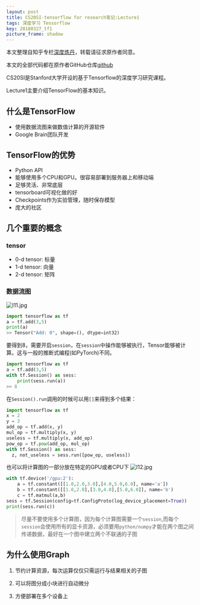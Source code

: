 ```yaml
---
layout: post
title: CS20SI-tensorflow for research笔记:Lecture1
tags: 深度学习 Tensorflow
key: 20180327_tf1
picture_frame: shadow
---
```


本文整理自知乎专栏[深度炼丹](https://zhuanlan.zhihu.com/c_94953554)，转载请征求原作者同意。

本文的全部代码都在原作者GitHub仓库[github](http://link.zhihu.com/?target=https%3A//github.com/SherlockLiao/tensorflow-beginner/tree/master/lab)

CS20SI是Stanford大学开设的基于Tensorflow的深度学习研究课程。

Lecture1主要介绍TensorFlow的基本知识。<!--more-->
## 什么是TensorFlow
- 使用数据流图来做数值计算的开源软件
- Google Brain团队开发

## TensorFlow的优势
- Python API
- 能够使用多个CPU和GPU。很容易部署到服务器上和移动端
- 足够灵活、非常底层
- tensorboard可视化做的好
- Checkpoints作为实验管理，随时保存模型
- 庞大的社区

## 几个重要的概念
### tensor
- 0-d tensor: 标量
- 1-d tensor: 向量
- 2-d tensor: 矩阵

### 数据流图
![l11.jpg](https://i.loli.net/2018/03/26/5ab8e77bd61d6.jpg)

```python
import tensorflow as tf
a = tf.add(3,5)
print(a)
>> Tensor("Add: 0", shape=(), dtype=int32)
```
要得到8，需要开启`session`，在`session`中操作能够被执行，Tensor能够被计算。这与一般的推断式编程(如PyTorch)不同。
```python
import tensorflow as tf
a = tf.add(3,5)
with tf.Session() as sess:
    print(sess.run(a))
>> 8
```
在`Session().run`调用的时候可以用`[]`来得到多个结果：
```python
import tensorflow as tf
x = 2
y = 3
add_op = tf.add(x, y)
mul_op = tf.multiply(x, y)
useless = tf.multiply(x, add_op)
pow_op = tf.pow(add_op, mul_op)
with tf.Session() as sess:
  z, not_useless = sess.run([pow_op, useless])
```
也可以将计算图的一部分放在特定的GPU或者CPU下
![l12.jpg](https://i.loli.net/2018/03/26/5ab8e78e63dcc.jpg)
```python
with tf.device('/gpu:2'):
    a = tf.constant([[1.0,2.0,3.0],[4.0,5.0,6.0], name='a'])
    b = tf.constant([[1.0,2.0],[3.0,4.0],[5.0,6.0]], name='b')
    c = tf.matmul(a,b)
sess = tf.Session(config=tf.ConfigProto(log_device_placement=True))
print(sess.run(c))
```
>尽量不要使用多个计算图，因为每个计算图需要一个`session`,而每个`session`会使用所有的显卡资源，必须要用`python/numpy`才能在两个图之间传递数据，最好在一个图中建立两个不联通的子图

## 为什么使用Graph
1. 节约计算资源，每次运算仅仅只需运行与结果相关的子图
2. 可以将图分成小块进行自动微分
3. 方便部署在多个设备上


   ​
